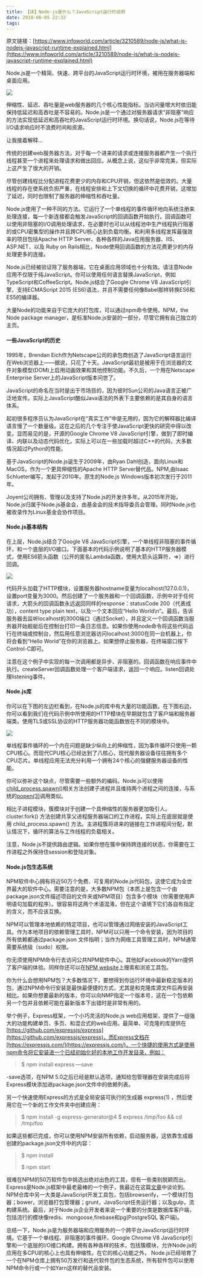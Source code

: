 ```yaml
---
title: 【译】Node-js是什么？JavaScript运行时说明
date: 2018-06-05 22:32
tags:
---
```


原文链接：[https://www.infoworld.com/article/3210589/node-js/what-is-nodejs-javascript-runtime-explained.html](https://www.infoworld.com/article/3210589/node-js/what-is-nodejs-javascript-runtime-explained.html)

Node.js是一个精简、快速、跨平台的JavaScript运行时环境，被用在服务器端和桌面应用。

![](http://upload-images.jianshu.io/upload_images/5613261-ae44e156b03b2ff9.jpg?imageMogr2/auto-orient/strip%7CimageView2/2/w/1240)  

伸缩性、延迟、吞吐量是web服务器的几个核心性能指标。当访问量增大时依旧能保持低延迟和高吞吐是不容易的。Node.js是一个通过对服务器请求“非阻塞”响应的方法实现低延迟和高吞吐的JavaScript运行时环境。换句话说，Node.js在等待I/O请求响应时不浪费时间和资源。

让我接着解释...

传统的创建web服务器方法，对于每一个进来的请求或连接服务器都产生一个执行线程甚至一个进程来处理请求和做出回应。从概念上说，这似乎非常完美，但实际上这产生了很大的开销。

尽管创建线程比分配进程花费更少的内存和CPU开销，但这依然是低效的。大量线程的存在使系统负担严重，在线程安排和上下文切换的循环中花费开销，这增加了延迟，同时也限制了服务器的伸缩性和吞吐量。

Node.js使用了一种不同的方法。它运行了一个单线程的事件循环地向系统注册来处理连接，每一个新连接都会触发JavaScript的回调函数开始执行。回调函数可以使用非阻塞的I/O调用处理请求，在必要时也可以从线程池中生产线程执行阻塞的或CPU密集型的操作并且跨CPU核心达到负载均衡。和利用多线程发挥最强效率的项目包括Apache HTTP Server、各种各样的Java应用服务器、IIS、ASP.NET、以及 Ruby on Rails相比，Node使用回调函数的方法花费更少的内存处理更多的连接。

Node.js已经被验证除了服务器端，它在桌面应用领域也十分有效。请注意Node应用不仅限于纯JavaScript。你可以使用任何语言替换JavaScript，例如TypeScript和CoffeeScript。Node.js结合了Google Chrome V8 JavaScript引擎，支持ECMAScript 2015 (ES6)语法，并且不需要任何像Babel那样转换ES6和ES5的编译器。

大量Node的功能来自于它庞大的打包库，可以通过npm命令使用。NPM，the Node package manager，是标准Node.js安装的一部分，尽管它拥有自己独立的主页。

#### 一些JavaScript的历史

1995年，Brendan Eich作为Netscape公司的承包商创造了JavaScript语言运行在Web浏览器上——据说，只花了十天。JavaScript最初是被用于在浏览器的文件对象模型(DOM)上启用动画效果和其他控制功能。不久后，一个用在Netscape Enterprise Server上的JavaScript版本问世了。

JavaScript的命名在当时是出于市场目的，因为彼时Sun公司的Java语言正被广泛地宣传。实际上JavaScript酷似Java语法的外表下主要依赖的是其自身的语言体系。

起初很多程序员认为JavaScript在“真实工作”中是无用的，因为它的解释器比编译语言慢了一个数量级。这在之后的几个专注于使JavaScript更快的研究中得以改变。显而易见的是，开源的Google Chrome V8 JavaScript引擎，做到了即时编译、内联以及动态代码优化，实际上可以在一些加载时超过C++的代码，大多数情况超过Python的性能。

基于JavaScript的Node.js诞生于2009年，由Ryan Dahl创造，面向Linux和MacOS，作为一个更具伸缩性的Apache HTTP Server替代品。NPM,由Isaac Schlueter编写，发起于2010年。原生的Node.js Windows版本初次发行于2011年。

Joyent公司拥有、管理以及支持了Node.js的开发许多年。从2015年开始，Node.js归属于Node.js基金会，由基金会的技术指导委员会管理。同时Node.js也被收录作为Linux基金会协作项目。

#### Node.js基本结构

在上层，Node.js结合了Google V8 JavaScript引擎，一个单线程非阻塞的事件循环，和一个底层的I/O接口。下面基本的代码示例说明了基本的HTTP服务器模式，使用ES6箭头函数（公开的匿名Lambda函数，使用大箭头运算符，=>）进行回调。

![](http://upload-images.jianshu.io/upload_images/5613261-cab8bfc3dfb8eaf8.jpg?imageMogr2/auto-orient/strip%7CimageView2/2/w/1240)  

代码开头加载了HTTP模块，设置服务器hostname变量为localhost(127.0.0.1)，设置port变量为3000。然后创建了一个服务器和一个回调函数，示例中对于任何请求，大箭头的回调函数永远返回同样的response：statusCode 200（代表成功），content type plain text，以及一个文本回应“Hello World\\n”。最后，告诉服务器去监听localhost的3000端口（通过Socket），并且定义一个回调函数当服务器开始舰艇后在控制台打印一条日志信息。如果你使用node命令将这些代码运行在终端或控制台，然后用任意浏览器访问localhost:3000在同一台机器上，你将会看到“Hello World”在你的浏览器上。如果想停止服务器，在终端窗口按下Control-C即可。

注意在这个例子中实现的每一次调用都是异步、非阻塞的。回调函数在响应事件中执行。createServer回调函数处理一个客户端请求，返回一个响应。listen回调处理listening事件。

#### Node.js库

你可以在下图的左边栏看到，在Node.js的库中有大量的功能函数。在下图右边，你可以看到我们在代码示例中所使用的HTTP模块在早期就包含了客户端和服务器端类。使用TLS或SSL协议的HTTP服务器功能函数放在不同的模块中。

![](http://upload-images.jianshu.io/upload_images/5613261-8a435258f8030128.jpg?imageMogr2/auto-orient/strip%7CimageView2/2/w/1240)  

单线程事件循环的一个内在问题是缺少纵向上的伸缩性，因为事件循环只使用一颗CPU核心。而现代CPU核心已经达到了八核心，现代服务器设备往往拥有多个CPU芯片。单线程应用无法充分利用一个拥有24个核心的强健服务器设备的性能。

你可以弥补这个缺点，尽管需要一些额外的编码。Node.js可以使用[child_process.spawn()](https://nodejs.org/api/child_process.html#child_process_child_process_spawn_command_args_options)相关方法创建子进程并且维持两个进程之间的连接，与系统的[popen(3)](http://man7.org/linux/man-pages/man3/popen.3.html)调用类似。

相比子进程模块，簇模块对于创建一个具伸缩性的服务器更加吸引人。 cluster.fork() 方法创建共享父进程服务器端口的工作进程，实际上在底层就是使用 child_process.spawn() 方法。主进程簇将进来的链接在工作进程间分配，默认情况下，循环的算法与工作线程的负载相关。

注意，Node.js不提供路由逻辑。如果你想在簇中保持跨连接的状态，你需要在工作进程之外保持住session和登陆对象。

#### Node.js包生态系统

NPM软件中心拥有将近50万个免费、可复用的Node.js代码包，这使它成为全世界最大的软件中心。需要注意的是，大多数NPM包（本质上是包含一个由package.json文件描述项目的文件夹或NPM项目）包含多个模块（你需要使用声明语句加载的程序）。很容易将这两个术语混淆，但在这个语境下它们各自有指定的含义，而不应该互换。

NPM可以管理本地依赖的特定项目，也可以管理通过网络安装的JavaScript工具。作为本地项目的依赖管理工具时，NPM可以只用一个命令安装，因为项目的所有依赖都通过package.json 文件指明；当作为网络工具管理工具时，NPM通常需要系统级（sudo）权限。

你无须使用NPM命令行去访问公共NPM软件中心。其他如Facebook的Yarn提供了客户端的体验。同样你还可以在[NPM website](https://www.npmjs.com/)上搜索和浏览工具包。

你为什么会想用NPM包？大多数情况下，要想得到你运行环境中最新稳定版本的包，通过NPM命令行安装是最快最便捷的方式，尤其是和克隆库源文件后再安装相比。如果你想要最新的版本，你可以向NMP指定一个版本号，这在一个包依赖另一个包并且依赖可能在最新版本下出错时是非常有用的。

举个例子，Express框架，一个小巧灵活的Node.js web应用框架，提供了一组强大的功能构建单页、多页、和混合式的web应用。最简单、可克隆的库提供在[https://github.com/expressjs/express](https://github.com/expressjs/express)，而Express文档在[https://expressjs.com/](https://expressjs.com/)，一个快捷的使用方式是使用npm命令将它安装进一个已经初始化好的本地工作开发目录，例如：

> $  npm install express —save

-save选项，在NPM 5.0之后已经是默认选项，通知给包管理器在安装完成后将Express模块添加进package.json文件中的依赖列表。

另一个快速使用Express的方式是全局安装可执行的生成器 express(1) ，然后使用它在一个新的工作文件夹中创建应用：

> $ npm install -g express-generator@4 $ express /tmp/foo && cd /tmp/foo

如果这些都已完成，你可以使用NPM安装所有依赖，启动服务器，这依靠生成器创建的package.json文件中的内容：

> $ npm install
>
> $ npm start

很难在NPM的50万软件包中挑选出绝对出色的工具，但有一些类别脱颖而出。Express是Node.js框架中最老最棒的一个例子，我最近在这篇[文章](http://www.infoworld.com/category/node-js/)中谈论到。NPM仓库中另一大类是JavaScript开发工具包，包括browserify，一个模块打包器；bower，浏览器打包管理器；grunt，JavaScript任务运行器；以及gulp，流构建系统。最后，对于Node.js企业开发者来说一个重要的分类是数据库客户端，包括流行的模块像redis、mongoose,firebase和pg(PostgreSQL 客户端)。

总结一下，Node.js是为服务器端和应用服务的一个跨平台JavaScript运行时环境。它基于一个单线程、非阻塞的事件循环、Google Chrome V8 JavaScript引擎和一个底层的I/O接口构建。拥有各种各样的技术，包括簇模块，允许Node.js的应用在多CPU的核心上也具有伸缩性。在它的核心功能之外， Node.js已经培育了一个在NPM仓库上拥有50万发行和迭代软件包的生态系统，所有软件包可以使用NPM命令行或一个如Yarn这样的替代品安装。
